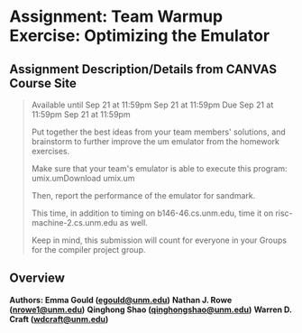 # Assignment: Team Warmup Exercise: Optimizing the Emulator

## Assignment Description/Details from CANVAS Course Site

> Available until Sep 21 at 11:59pm Sep 21 at 11:59pm
> Due Sep 21 at 11:59pm Sep 21 at 11:59pm
> 
> Put together the best ideas from your team members' solutions,
> and brainstorm to further improve the um emulator from the homework
> exercises.
> 
> Make sure that your team's emulator is able to execute this program:
> umix.umDownload umix.um
> 
> Then, report the performance of the emulator for sandmark.
> 
> This time, in addition to timing on b146-46.cs.unm.edu, time it on
> risc-machine-2.cs.unm.edu as well.
> 
> Keep in mind, this submission will count for everyone in your Groups
> for the compiler project group.

## Overview
**Authors: Emma Gould      (egould@unm.edu)**
         **Nathan J. Rowe  (nrowe1@unm.edu)**
         **Qinghong Shao   (qinghongshao@unm.edu)**
         **Warren D. Craft (wdcraft@unm.edu)**




